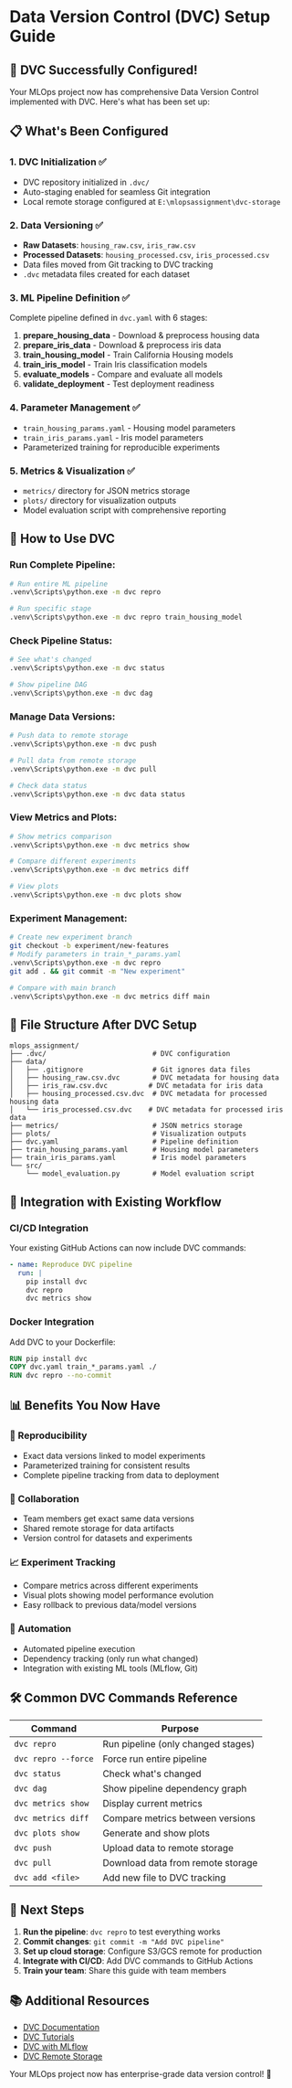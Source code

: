 # Data Version Control (DVC) Setup Guide

## 🎉 **DVC Successfully Configured!**

Your MLOps project now has comprehensive Data Version Control implemented with DVC. Here's what has been set up:

## 📋 **What's Been Configured**

### **1. DVC Initialization ✅**
- DVC repository initialized in `.dvc/`
- Auto-staging enabled for seamless Git integration
- Local remote storage configured at `E:\mlopsassignment\dvc-storage`

### **2. Data Versioning ✅**
- **Raw Datasets**: `housing_raw.csv`, `iris_raw.csv`
- **Processed Datasets**: `housing_processed.csv`, `iris_processed.csv`
- Data files moved from Git tracking to DVC tracking
- `.dvc` metadata files created for each dataset

### **3. ML Pipeline Definition ✅**
Complete pipeline defined in `dvc.yaml` with 6 stages:
1. **prepare_housing_data** - Download & preprocess housing data
2. **prepare_iris_data** - Download & preprocess iris data  
3. **train_housing_model** - Train California Housing models
4. **train_iris_model** - Train Iris classification models
5. **evaluate_models** - Compare and evaluate all models
6. **validate_deployment** - Test deployment readiness

### **4. Parameter Management ✅**
- `train_housing_params.yaml` - Housing model parameters
- `train_iris_params.yaml` - Iris model parameters
- Parameterized training for reproducible experiments

### **5. Metrics & Visualization ✅**
- `metrics/` directory for JSON metrics storage
- `plots/` directory for visualization outputs
- Model evaluation script with comprehensive reporting

## 🚀 **How to Use DVC**

### **Run Complete Pipeline:**
```bash
# Run entire ML pipeline
.venv\Scripts\python.exe -m dvc repro

# Run specific stage
.venv\Scripts\python.exe -m dvc repro train_housing_model
```

### **Check Pipeline Status:**
```bash
# See what's changed
.venv\Scripts\python.exe -m dvc status

# Show pipeline DAG
.venv\Scripts\python.exe -m dvc dag
```

### **Manage Data Versions:**
```bash
# Push data to remote storage
.venv\Scripts\python.exe -m dvc push

# Pull data from remote storage
.venv\Scripts\python.exe -m dvc pull

# Check data status
.venv\Scripts\python.exe -m dvc data status
```

### **View Metrics and Plots:**
```bash
# Show metrics comparison
.venv\Scripts\python.exe -m dvc metrics show

# Compare different experiments
.venv\Scripts\python.exe -m dvc metrics diff

# View plots
.venv\Scripts\python.exe -m dvc plots show
```

### **Experiment Management:**
```bash
# Create new experiment branch
git checkout -b experiment/new-features
# Modify parameters in train_*_params.yaml
.venv\Scripts\python.exe -m dvc repro
git add . && git commit -m "New experiment"

# Compare with main branch
.venv\Scripts\python.exe -m dvc metrics diff main
```

## 📁 **File Structure After DVC Setup**

```
mlops_assignment/
├── .dvc/                          # DVC configuration
├── data/
│   ├── .gitignore                 # Git ignores data files
│   ├── housing_raw.csv.dvc        # DVC metadata for housing data
│   ├── iris_raw.csv.dvc          # DVC metadata for iris data
│   ├── housing_processed.csv.dvc  # DVC metadata for processed housing data
│   └── iris_processed.csv.dvc    # DVC metadata for processed iris data
├── metrics/                       # JSON metrics storage
├── plots/                         # Visualization outputs
├── dvc.yaml                       # Pipeline definition
├── train_housing_params.yaml      # Housing model parameters
├── train_iris_params.yaml         # Iris model parameters
└── src/
    └── model_evaluation.py        # Model evaluation script
```

## 🔄 **Integration with Existing Workflow**

### **CI/CD Integration**
Your existing GitHub Actions can now include DVC commands:
```yaml
- name: Reproduce DVC pipeline
  run: |
    pip install dvc
    dvc repro
    dvc metrics show
```

### **Docker Integration**
Add DVC to your Dockerfile:
```dockerfile
RUN pip install dvc
COPY dvc.yaml train_*_params.yaml ./
RUN dvc repro --no-commit
```

## 📊 **Benefits You Now Have**

### **🎯 Reproducibility**
- Exact data versions linked to model experiments
- Parameterized training for consistent results
- Complete pipeline tracking from data to deployment

### **🔄 Collaboration**
- Team members get exact same data versions
- Shared remote storage for data artifacts
- Version control for datasets and experiments

### **📈 Experiment Tracking**
- Compare metrics across different experiments
- Visual plots showing model performance evolution
- Easy rollback to previous data/model versions

### **🚀 Automation**
- Automated pipeline execution
- Dependency tracking (only run what changed)
- Integration with existing ML tools (MLflow, Git)

## 🛠️ **Common DVC Commands Reference**

| Command | Purpose |
|---------|---------|
| `dvc repro` | Run pipeline (only changed stages) |
| `dvc repro --force` | Force run entire pipeline |
| `dvc status` | Check what's changed |
| `dvc dag` | Show pipeline dependency graph |
| `dvc metrics show` | Display current metrics |
| `dvc metrics diff` | Compare metrics between versions |
| `dvc plots show` | Generate and show plots |
| `dvc push` | Upload data to remote storage |
| `dvc pull` | Download data from remote storage |
| `dvc add <file>` | Add new file to DVC tracking |

## 🎉 **Next Steps**

1. **Run the pipeline**: `dvc repro` to test everything works
2. **Commit changes**: `git commit -m "Add DVC pipeline"`
3. **Set up cloud storage**: Configure S3/GCS remote for production
4. **Integrate with CI/CD**: Add DVC commands to GitHub Actions
5. **Train your team**: Share this guide with team members

## 📚 **Additional Resources**

- [DVC Documentation](https://dvc.org/doc)
- [DVC Tutorials](https://dvc.org/doc/tutorials)
- [DVC with MLflow](https://dvc.org/doc/use-cases/experiment-tracking)
- [DVC Remote Storage](https://dvc.org/doc/command-reference/remote)

Your MLOps project now has enterprise-grade data version control! 🚀
